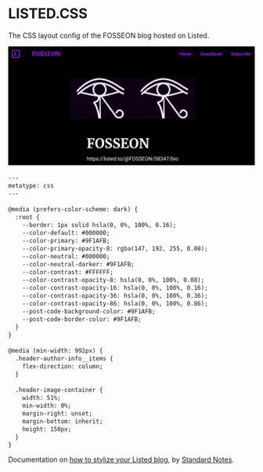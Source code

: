 # LISTED.CSS
The CSS layout config of the FOSSEON blog hosted on Listed.

<p align="center">
  <img src="https://github.com/FOSSEON/LISTED.CSS/blob/main/LISTED-SCREENSHOT.png" />
</p>

```
---
metatype: css
---

@media (prefers-color-scheme: dark) {
  :root {
    --border: 1px solid hsla(0, 0%, 100%, 0.16);
    --color-default: #000000;
    --color-primary: #9F1AFB;
    --color-primary-opacity-8: rgba(147, 192, 255, 0.08);
    --color-neutral: #000000;
    --color-neutral-darker: #9F1AFB;
    --color-contrast: #FFFFFF;
    --color-contrast-opacity-8: hsla(0, 0%, 100%, 0.08);
    --color-contrast-opacity-16: hsla(0, 0%, 100%, 0.16);
    --color-contrast-opacity-36: hsla(0, 0%, 100%, 0.36);
    --color-contrast-opacity-86: hsla(0, 0%, 100%, 0.86);
    --post-code-background-color: #9F1AFB;
    --post-code-border-color: #9F1AFB;
  }
}

@media (min-width: 992px) {
  .header-author-info__items {
    flex-direction: column;
  }

  .header-image-container {
    width: 51%;
    min-width: 0%;
    margin-right: unset;
    margin-bottom: inherit;    
    height: 150px;
  }
}
```

Documentation on [how to stylize your Listed blog](https://standardnotes.com/help/66/how-do-i-change-the-colors-fonts-and-general-layout-of-my-listed-blog), by [Standard Notes](https://standardnotes.com/).
